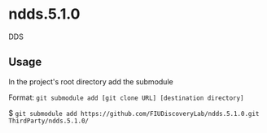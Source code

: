# ndds.5.1.0
DDS

## Usage
In the project's root directory add the submodule

Format: `git submodule add [git clone URL] [destination directory]`

$ `git submodule add https://github.com/FIUDiscoveryLab/ndds.5.1.0.git ThirdParty/ndds.5.1.0/`
